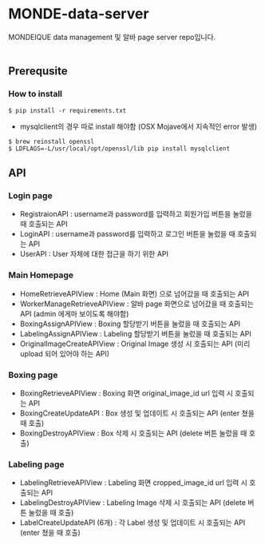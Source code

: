 # MONDE-data-server
MONDEIQUE data management 및 알바 page server repo입니다. 
<br></br>
## Prerequsite
### How to install 
```
$ pip install -r requirements.txt
```
- mysqlclient의 경우 따로 install 해야함 (OSX Mojave에서 지속적인 error 발생)
```
$ brew reinstall openssl
$ LDFLAGS=-L/usr/local/opt/openssl/lib pip install mysqlclient
```
## API
### Login page
- RegistraionAPI : username과 password를 입력하고 회원가입 버튼을 눌렀을 때 호출되는 API
- LoginAPI : username과 password를 입력하고 로그인 버튼을 눌렀을 때 호출되는 API
- UserAPI : User 자체에 대한 접근을 하기 위한 API
### Main Homepage
- HomeRetrieveAPIView : Home (Main 화면) 으로 넘어갔을 때 호출되는 API
- WorkerManageRetrieveAPIView : 알바 page 화면으로 넘어갔을 때 호출되는 API (admin 에게마 보이도록 해야함)
- BoxingAssignAPIView : Boxing 할당받기 버튼을 눌렀을 때 호출되는 API
- LabelingAssignAPIView : Labeling 할당받기 버튼을 눌렀을 때 호출되는 API
- OriginalImageCreateAPIView : Original Image 생성 시 호출되는 API (미리 upload 되어 있어야 하는 API)
### Boxing page
- BoxingRetrieveAPIView : Boxing 화면 original_image_id url 입력 시 호출되는 API
- BoxingCreateUpdateAPI : Box 생성 및 업데이트 시 호출되는 API (enter 쳤을 때 호출)
- BoxingDestroyAPIView : Box 삭제 시 호출되는 API (delete 버튼 눌렀을 때 호출)
### Labeling page
- LabelingRetrieveAPIView : Labeling 화면 cropped_image_id url 입력 시 호출되는 API
- LabelingDestroyAPIView : Labeling Image 삭제 시 호출되는 API (delete 버튼 눌렀을 때 호출)
- LabelCreateUpdateAPI (6개) : 각 Label 생성 및 업데이트 시 호출되는 API (enter 쳤을 때 호출)
